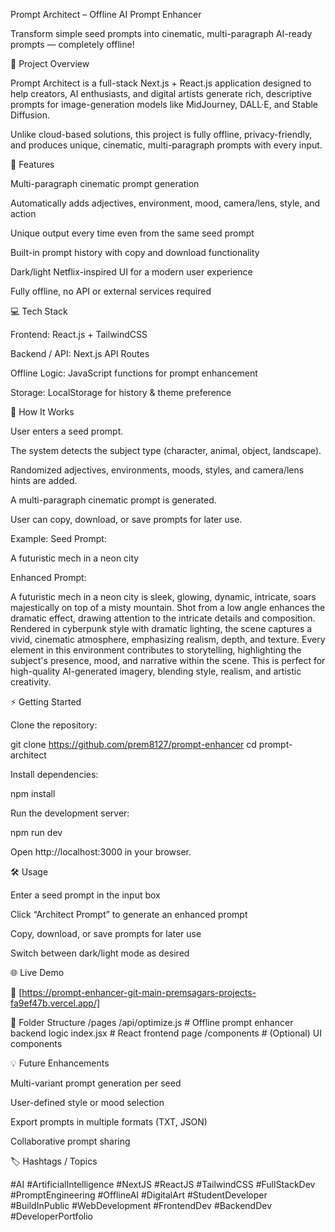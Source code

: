 Prompt Architect – Offline AI Prompt Enhancer

Transform simple seed prompts into cinematic, multi-paragraph AI-ready prompts — completely offline!

🚀 Project Overview

Prompt Architect is a full-stack Next.js + React.js application designed to help creators, AI enthusiasts, and digital artists generate rich, descriptive prompts for image-generation models like MidJourney, DALL·E, and Stable Diffusion.

Unlike cloud-based solutions, this project is fully offline, privacy-friendly, and produces unique, cinematic, multi-paragraph prompts with every input.

🧰 Features

Multi-paragraph cinematic prompt generation

Automatically adds adjectives, environment, mood, camera/lens, style, and action

Unique output every time even from the same seed prompt

Built-in prompt history with copy and download functionality

Dark/light Netflix-inspired UI for a modern user experience

Fully offline, no API or external services required

💻 Tech Stack

Frontend: React.js + TailwindCSS

Backend / API: Next.js API Routes

Offline Logic: JavaScript functions for prompt enhancement

Storage: LocalStorage for history & theme preference

🎨 How It Works

User enters a seed prompt.

The system detects the subject type (character, animal, object, landscape).

Randomized adjectives, environments, moods, styles, and camera/lens hints are added.

A multi-paragraph cinematic prompt is generated.

User can copy, download, or save prompts for later use.

Example:
Seed Prompt:

A futuristic mech in a neon city


Enhanced Prompt:

A futuristic mech in a neon city is sleek, glowing, dynamic, intricate, soars majestically on top of a misty mountain. Shot from a low angle enhances the dramatic effect, drawing attention to the intricate details and composition. Rendered in cyberpunk style with dramatic lighting, the scene captures a vivid, cinematic atmosphere, emphasizing realism, depth, and texture. Every element in this environment contributes to storytelling, highlighting the subject's presence, mood, and narrative within the scene. This is perfect for high-quality AI-generated imagery, blending style, realism, and artistic creativity.

⚡ Getting Started

Clone the repository:

git clone https://github.com/prem8127/prompt-enhancer
cd prompt-architect


Install dependencies:

npm install


Run the development server:

npm run dev


Open http://localhost:3000
 in your browser.

🛠️ Usage

Enter a seed prompt in the input box

Click “Architect Prompt” to generate an enhanced prompt

Copy, download, or save prompts for later use

Switch between dark/light mode as desired

🌐 Live Demo

🔗 [https://prompt-enhancer-git-main-premsagars-projects-fa9ef47b.vercel.app/]

📂 Folder Structure
/pages
  /api/optimize.js      # Offline prompt enhancer backend logic
  index.jsx             # React frontend page
/components             # (Optional) UI components

💡 Future Enhancements

Multi-variant prompt generation per seed

User-defined style or mood selection

Export prompts in multiple formats (TXT, JSON)

Collaborative prompt sharing

🏷️ Hashtags / Topics

#AI #ArtificialIntelligence #NextJS #ReactJS #TailwindCSS #FullStackDev #PromptEngineering #OfflineAI #DigitalArt #StudentDeveloper #BuildInPublic #WebDevelopment #FrontendDev #BackendDev #DeveloperPortfolio
